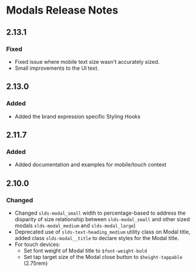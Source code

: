 <!-- Release notes authoring guidelines: http://keepachangelog.com/ -->

# Modals Release Notes

<!-- ## [Unreleased] -->

## 2.13.1

### Fixed

- Fixed issue where mobile text size wasn't accurately sized.
- Small improvements to the UI text.

## 2.13.0

### Added

- Added the brand expression specific Styling Hooks

## 2.11.7

### Added

- Added documentation and examples for mobile/touch context

## 2.10.0

### Changed

- Changed `slds-modal_small` width to percentage-based to address the disparity of size relationship between `slds-modal_small` and other sized modals `slds-modal_medium` and `slds-modal_large`)
- Deprecated use of `slds-text-heading_medium` utility class on Modal title, added class `slds-modal__title` to declare styles for the Modal title.
- For touch devices:
  - Set font weight of Modal title to `$font-weight-bold`
  - Set tap target size of the Modal close button to `$height-tappable` (2.75rem)

<!-- ## [VERSION] -->

